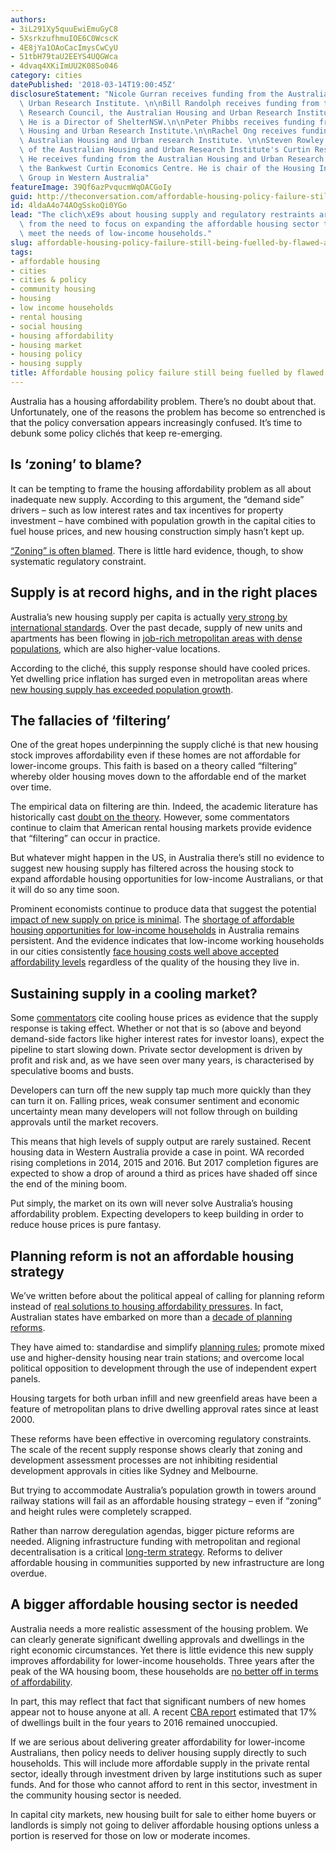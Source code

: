 ```yaml
---
authors:
- 3iL291Xy5quuEwiEmuGyC8
- 5XsrkzufhmuIOE6C0WcscK
- 4E8jYa1OAoCacImysCwCyU
- 51tbH79taU2EEYS4UQGWca
- 4dvaq4XKiImUU2K08So046
category: cities
datePublished: '2018-03-14T19:00:45Z'
disclosureStatement: "Nicole Gurran receives funding from the Australian Housing and\
  \ Urban Research Institute. \n\nBill Randolph receives funding from the Australian\
  \ Research Council, the Australian Housing and Urban Research Institute and Landcom.\
  \ He is a Director of ShelterNSW.\n\nPeter Phibbs receives funding from the Australian\
  \ Housing and Urban Research Institute.\n\nRachel Ong receives funding from the\
  \ Australian Housing and Urban research Institute. \n\nSteven Rowley is Director\
  \ of the Australian Housing and Urban Research Institute's Curtin Research Centre.\
  \ He receives funding from the Australian Housing and Urban Research Institute and\
  \ the Bankwest Curtin Economics Centre. He is chair of the Housing Industry Forecasting\
  \ Group in Western Australia"
featureImage: 39Qf6azPvqucmWqOACGoIy
guid: http://theconversation.com/affordable-housing-policy-failure-still-being-fuelled-by-flawed-analysis-92993
id: 4ldaA4o74AOgSskoQi0YGo
lead: "The clich\xE9s about housing supply and regulatory restraints are distractions\
  \ from the need to focus on expanding the affordable housing sector to directly\
  \ meet the needs of low-income households."
slug: affordable-housing-policy-failure-still-being-fuelled-by-flawed-analysis
tags:
- affordable housing
- cities
- cities & policy
- community housing
- housing
- low income households
- rental housing
- social housing
- housing affordability
- housing market
- housing policy
- housing supply
title: Affordable housing policy failure still being fuelled by flawed analysis
---
```

Australia has a housing affordability problem. There’s no doubt about that. Unfortunately, one of the reasons the problem has become so entrenched is that the policy conversation appears increasingly confused. It’s time to debunk some policy clichés that keep re-emerging.

## Is ‘zoning’ to blame?

It can be tempting to frame the housing affordability problem as all about inadequate new supply. According to this argument, the “demand side” drivers – such as low interest rates and tax incentives for property investment – have combined with population growth in the capital cities to fuel house prices, and new housing construction simply hasn’t kept up. 

[“Zoning” is often blamed](https://theconversation.com/rba-research-shows-that-zoning-restrictions-are-driving-up-housing-prices-93064). There is little hard evidence, though, to show systematic regulatory constraint. 


## Supply is at record highs, and in the right places

Australia’s new housing supply per capita is actually [very strong by international standards](https://theconversation.com/australias-almost-a-world-leader-in-home-building-so-that-isnt-a-fix-for-affordability-73514). Over the past decade, supply of new units and apartments has been flowing in [job-rich metropolitan areas with dense populations](https://www.ahuri.edu.au/research/final-reports/281), which are also higher-value locations. 

According to the cliché, this supply response should have cooled prices. Yet dwelling price inflation has surged even in metropolitan areas where [new housing supply has exceeded population growth](https://theconversation.com/get-used-to-your-commute-data-confirms-houses-near-jobs-are-too-expensive-77867). 


## The fallacies of ‘filtering’

One of the great hopes underpinning the supply cliché is that new housing stock improves affordability even if these homes are not affordable for lower-income groups. This faith is based on a theory called “filtering” whereby older housing moves down to the affordable end of the market over time. 

The empirical data on filtering are thin. Indeed, the academic literature has historically cast [doubt on the theory](http://www.jstor.org/stable/3144430?seq=1#page_scan_tab_contents). However, some commentators continue to claim that American rental housing markets provide evidence that “filtering” can occur in practice.

But whatever might happen in the US, in Australia there’s still no evidence to suggest new housing supply has filtered across the housing stock to expand affordable housing opportunities for low-income Australians, or that it will do so any time soon. 

Prominent economists continue to produce data that suggest the potential [impact of new supply on price is minimal](http://www.appliedeconomics.com.au/pubs/reports-and-journals/2017/). The [shortage of affordable housing opportunities for low-income households](https://www.ahuri.edu.au/research/final-reports/241) in Australia remains persistent. And the evidence indicates that low-income working households in our cities consistently [face housing costs well above accepted affordability levels](https://www.ahuri.edu.au/data/assets/pdf_file/0015/7431/AHURI_Final_Report_No261_Housing-affordability-central-city-economic-productivity-and-the-lower-income-labour-market.pdf) regardless of the quality of the housing they live in. 


## Sustaining supply in a cooling market?

Some [commentators](https://grattan.edu.au/news/beware-what-you-wish-for-sydney/) cite cooling house prices as evidence that the supply response is taking effect. Whether or not that is so (above and beyond demand-side factors like higher interest rates for investor loans), expect the pipeline to start slowing down. Private sector development is driven by profit and risk and, as we have seen over many years, is characterised by speculative booms and busts. 

Developers can turn off the new supply tap much more quickly than they can turn it on. Falling prices, weak consumer sentiment and economic uncertainty mean many developers will not follow through on building approvals until the market recovers. 

This means that high levels of supply output are rarely sustained. Recent housing data in Western Australia provide a case in point. WA recorded rising completions in 2014, 2015 and 2016. But 2017 completion figures are expected to show a drop of around a third as prices have shaded off since the end of the mining boom. 

Put simply, the market on its own will never solve Australia’s housing affordability problem. Expecting developers to keep building in order to reduce house prices is pure fantasy. 


## Planning reform is not an affordable housing strategy

We’ve written before about the political appeal of calling for planning reform instead of [real solutions to housing affordability pressures](https://theconversation.com/solutions-beyond-supply-to-the-housing-affordability-problem-67536). In fact, Australian states have embarked on more than a [decade of planning reforms](https://www.tandfonline.com/doi/full/10.1080/17487870.2015.1065184?src=recsys). 

They have aimed to: standardise and simplify [planning rules](https://www.tandfonline.com/doi/abs/10.1080/14616718.2013.840110); promote mixed use and higher-density housing near train stations; and overcome local political opposition to development through the use of independent expert panels. 

Housing targets for both urban infill and new greenfield areas have been a feature of metropolitan plans to drive dwelling approval rates since at least 2000. 

These reforms have been effective in overcoming regulatory constraints. The scale of the recent supply response shows clearly that zoning and development assessment processes are not inhibiting residential development approvals in cities like Sydney and Melbourne. 

But trying to accommodate Australia’s population growth in towers around railway stations will fail as an affordable housing strategy – even if “zoning” and height rules were completely scrapped. 

Rather than narrow deregulation agendas, bigger picture reforms are needed. Aligning infrastructure funding with metropolitan and regional decentralisation is a critical [long-term strategy](https://theconversation.com/a-more-sustainable-australia-from-suburbia-to-newburbia-16841). Reforms to deliver affordable housing in communities supported by new infrastructure are long overdue.


## A bigger affordable housing sector is needed

Australia needs a more realistic assessment of the housing problem. We can clearly generate significant dwelling approvals and dwellings in the right economic circumstances. Yet there is little evidence this new supply improves affordability for lower-income households. Three years after the peak of the WA housing boom, these households are [no better off in terms of affordability](https://www.planning.wa.gov.au/dop_pub_pdf/Housing_Industry_Forecasting_Group_Oct_Report_2017.pdf). 

In part, this may reflect that fact that significant numbers of new homes appear not to house anyone at all. A recent [CBA report](https://www.businessinsider.com.au/census-2016-almost-one-in-five-homes-built-in-australia-are-unoccupied-2017-6) estimated that 17% of dwellings built in the four years to 2016 remained unoccupied. 

If we are serious about delivering greater affordability for lower-income Australians, then policy needs to deliver housing supply directly to such households. This will include more affordable supply in the private rental sector, ideally through investment driven by large institutions such as super funds. And for those who cannot afford to rent in this sector, investment in the community housing sector is needed. 

In capital city markets, new housing built for sale to either home buyers or landlords is simply not going to deliver affordable housing options unless a portion is reserved for those on low or moderate incomes.